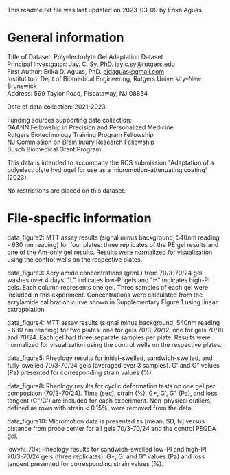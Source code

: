 This readme.txt file was last updated on 2023-03-09 by Erika Aguas.

# General information
Title of Dataset: Polyelectrolyte Gel Adaptation Dataset </br>
Principal Investgator: Jay. C. Sy, PhD. jay.c.sy@rutgers.edu </br>
First Author: Erika D. Aguas, PhD. ejdaguas@gmail.com </br>
Institutiton: Dept of Biomedical Engineering, Rutgers University–New Brunswick </br>
Address: 599 Taylor Road, Piscataway, NJ 08854 </br>

Date of data collection: 2021-2023

Funding sources supporting data collection: </br>
GAANN Fellowship in Precision and Personalized Medicine </br>
Rutgers Biotechnology Training Program Fellowship </br>
NJ Commission on Brain Injury Research Fellowship </br>
Busch Biomedical Grant Program

This data is intended to accompany the RCS submission "Adaptation of a polyelectrolyte hydrogel for use as a micromotion-attenuating coating" (2023).

No restrictions are placed on this dataset.

# File-specific information

data_figure2: MTT assay results (signal minus background, 540nm reading - 630 nm reading) for four plates: three replicates of the PE gel results and one of the Am-only gel results. Results were normalized for visualization using the control wells on the respective plates.

data_figure3: Acrylamide concentrations (g/mL) from 70/3-70/24 gel washes over 4 days. "L" indicates low-PI gels and "H" indicates high-PI gels. Each column represents one gel. Three samples of each gel were included in this experiment. Concentrations were calculated from the acrylamide calibration curve shown in Supplementary Figure 1 using linear extrapolation.

data_figure4: MTT assay results (signal minus background, 540nm reading - 630 nm reading) for two plates: one for gels 70/3-70/12, one for gels 70/18 and 70/24. Each gel had three separate samples per plate. Results were normalized for visualization using the control wells on the respective plates. 

data_figure5: Rheology results for initial-swelled, sandwich-swelled, and fully-swelled 70/3-70/24 gels (averaged over 3 samples). G' and G" values (Pa) presented for corresponding strain values (%). 

data_figure8: Rheology results for cyclic deformation tests on one gel per composition (70/3-70/24). Time (sec), strain (%), G*, G', G" (Pa), and loss tangent (G"/G') are included for each experiment. Non-physical outliers, defined as rows with strain < 0.15%, were removed from the data.

data_figure10: Micromotion data is presented as [mean, SD, N] versus distance from probe center for all gels 70/3-70/24 and the control PEGDA gel.

lowvhi_70x: Rheology results for sandwich-swelled low-PI and high-PI 70/3-70/24 gels (three replicates). G*, G' and G" values (Pa) and loss tangent presented for corresponding strain values (%). 
